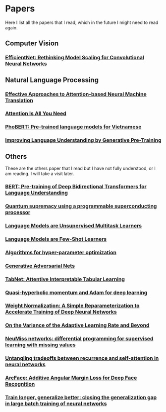 # Papers

Here I list all the papers that I read, which in the future I might need to read again.

## Computer Vision

### [EfficientNet: Rethinking Model Scaling for Convolutional Neural Networks](https://arxiv.org/abs/1905.11946)

## Natural Language Processing

### [Effective Approaches to Attention-based Neural Machine Translation](https://arxiv.org/abs/1508.04025)

### [Attention Is All You Need](https://arxiv.org/abs/1706.03762)


### [PhoBERT: Pre-trained language models for Vietnamese](https://arxiv.org/abs/2003.00744)


### [Improving Language Understanding by Generative Pre-Training](https://cdn.openai.com/research-covers/language-unsupervised/language_understanding_paper.pdf)


## Others
These are the others paper that I read but I have not fully understood, or I am reading. I will take a visit later.
### [BERT: Pre-training of Deep Bidirectional Transformers for Language Understanding](https://arxiv.org/abs/1810.04805)
### [Quantum supremacy using a programmable superconducting processor](https://www.nature.com/articles/s41586-019-1666-5)
### [Language Models are Unsupervised Multitask Learners](https://d4mucfpksywv.cloudfront.net/better-language-models/language_models_are_unsupervised_multitask_learners.pdf)
### [Language Models are Few-Shot Learners](https://arxiv.org/abs/2005.14165)
### [Algorithms for hyper-parameter optimization](http://papers.nips.cc/paper/4443-algorithms-for-hyper)
### [Generative Adversarial Nets](https://arxiv.org/pdf/1406.2661.pdf)
### [TabNet: Attentive Interpretable Tabular Learning](https://arxiv.org/abs/1908.07442)
### [Quasi-hyperbolic momentum and Adam for deep learning](https://arxiv.org/abs/1810.06801)
### [Weight Normalization: A Simple Reparameterization to Accelerate Training of Deep Neural Networks](https://arxiv.org/abs/1602.07868)
### [On the Variance of the Adaptive Learning Rate and Beyond](https://arxiv.org/abs/1908.03265)
### [NeuMiss networks: differential programming for supervised learning with missing values](https://arxiv.org/abs/2007.01627)
### [Untangling tradeoffs between recurrence and self-attention in neural networks](https://arxiv.org/abs/2006.09471)
### [ArcFace: Additive Angular Margin Loss for Deep Face Recognition](https://arxiv.org/abs/1801.07698)
### [Train longer, generalize better: closing the generalization gap in large batch training of neural networks](https://arxiv.org/abs/1705.08741)
